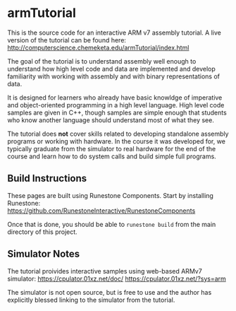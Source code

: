 # armTutorial

This is the source code for an interactive ARM v7 assembly tutorial. A live version of the 
tutorial can be found here:
http://computerscience.chemeketa.edu/armTutorial/index.html

The goal of the tutorial is to understand assembly well enough to understand how high level code and data
are implemented and develop familiarity with working with assembly and with binary
representations of data. 

It is designed for learners who already have basic knowldge of imperative and
object-oriented programming in a high level language. High level code samples are
given in C++, though samples are simple enough that students who know another language
should understand most of what they see.

The tutorial does **not** cover skills related to developing standalone assembly programs or
working with hardware. In the course it was developed for, we typically graduate from the 
simulator to real hardware for the end of the course and learn how to do
system calls and build simple full programs.


## Build Instructions

These pages are built using Runestone Components. Start by installing Runestone:
https://github.com/RunestoneInteractive/RunestoneComponents

Once that is done, you should be able to `runestone build` from the main directory of this project.


## Simulator Notes

The tutorial proivides interactive samples using web-based ARMv7 simulator:
https://cpulator.01xz.net/doc/
https://cpulator.01xz.net/?sys=arm

The simulator is not open source, but is free to use and the author has explicitly blessed linking to
the simulator from the tutorial.
